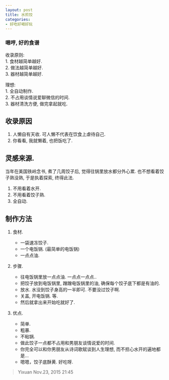 ```yaml
---
layout: post
title: 水煎饺
categories:
- 好吃好喝好玩
---
```





<h3>嗯哼, 好的食谱</h3>
<div><P>收录原则:<br>
1. 食材越简单越好.<br>
2. 做法越简单越好.<br>
3. 器材越简单越好.<br></p></div>

<div><P>理想:<br>
1. 全自动制作.<br>
2. 不占用谈情说爱聊微信的时间.<br>
3. 器材清洗方便, 做完拿起就吃.<br></p></div>



## 收录原因
1. 人懒自有天收. 可人懒不代表在饮食上虐待自己.
2. 你看看, 我就懒着, 也把饭吃了.

## 灵感来源.
当年在美国铁岭念书, 煮了几周饺子后, 觉得往锅里放水都分外心累. 也不想看着饺子熟没熟, 于是执着探索, 终得此法.

1. 不用看着水开.
2. 不用看着饺子熟.
3. 全自动.

## 制作方法

1. 食材.
	* 一袋速冻饺子.
	* 一个电饭锅. (最简单的电饭锅)
	* 一点点油.

2. 步骤.
	* 往电饭锅里放一点点油. 一点点一点点..
	* 把饺子放到电饭锅里, 蹭蹭电饭锅里的油, 确保每个饺子底下都是有油的.
	* 放水. 水没到饺子身高的一半即可. 不要没过饺子啊.
	* 关盖, 开电饭锅. 等.
	* 然后就拿出来开始吃就好了.

3. 优点.
	* 简单.
	* 粗暴.
	* 不粘锅.
	* 做此饺子一点都不占用和男朋友谈情说爱的时间.
	* 你完全可以和你男朋友从诗词歌赋谈到人生理想, 而不担心水开的遍地都是...
	* 嗯嗯，饺子底酥黄. 好吃呀.


> Yixuan Nov.23, 2015 21:45
